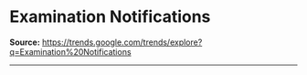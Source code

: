 # Examination Notifications

**Source:** https://trends.google.com/trends/explore?q=Examination%20Notifications

---



